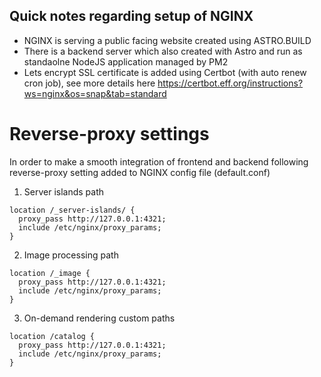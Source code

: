 ## Quick notes regarding setup of NGINX

* NGINX is serving a public facing website created using ASTRO.BUILD
* There is a backend server which also created with Astro and run as standaolne NodeJS application managed by PM2
* Lets encrypt SSL certificate is added using Certbot (with auto renew cron job), see more details here 
https://certbot.eff.org/instructions?ws=nginx&os=snap&tab=standard

# Reverse-proxy settings
In order to make a smooth integration of frontend and backend following reverse-proxy setting added to NGINX config file (default.conf)

1. Server islands path
```
location /_server-islands/ { 
  proxy_pass http://127.0.0.1:4321; 
  include /etc/nginx/proxy_params;
}
```

2. Image processing path
```
location /_image { 
  proxy_pass http://127.0.0.1:4321; 
  include /etc/nginx/proxy_params;
}
```

3. On-demand rendering custom paths
```
location /catalog { 
  proxy_pass http://127.0.0.1:4321; 
  include /etc/nginx/proxy_params;
}
```